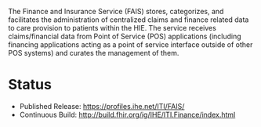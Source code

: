 
The Finance and Insurance Service (FAIS) stores, categorizes, and facilitates the administration of centralized claims and finance
related data to care provision to patients within the HIE. The service receives claims/financial data from Point of Service (POS)
applications (including financing applications acting as a point of service interface outside of other POS systems) and
curates the management of them.

# Status

- Published Release: https://profiles.ihe.net/ITI/FAIS/
- Continuous Build: http://build.fhir.org/ig/IHE/ITI.Finance/index.html